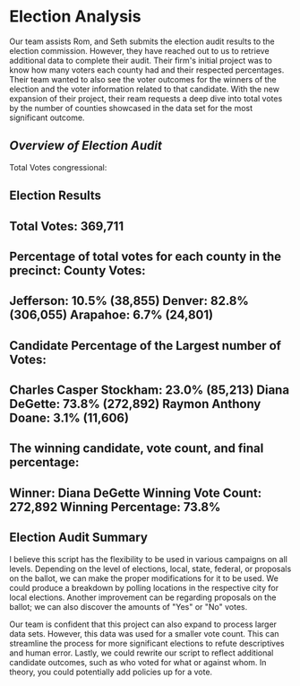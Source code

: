 # Election Analysis
Our team assists Rom, and Seth submits the election audit results to the election commission. However, they have reached out to us to retrieve additional data to complete their audit. Their firm's initial project was to know how many voters each county had and their respected percentages. Their team wanted to also see the voter outcomes for the winners of the election and the voter information related to that candidate. With the new expansion of their project, their ream requests a deep dive into total votes by the number of counties showcased in the data set for the most significant outcome. 

## *Overview of Election Audit* 
Total Votes congressional:

Election Results
-------------------------
Total Votes: 369,711
-------------------------

Percentage of total votes for each county in the precinct:
County Votes:
-------------------------
Jefferson: 10.5% (38,855)
Denver: 82.8% (306,055)
Arapahoe: 6.7% (24,801)
-------------------------

Candidate Percentage of the Largest number of Votes:
-------------------------------
Charles Casper Stockham: 23.0% (85,213)
Diana DeGette: 73.8% (272,892)
Raymon Anthony Doane: 3.1% (11,606)
-------------------------
The winning candidate, vote count, and final percentage:
-------------------------
Winner: Diana DeGette
Winning Vote Count: 272,892
Winning Percentage: 73.8%
-------------------------

## Election Audit Summary
I believe this script has the flexibility to be used in various campaigns on all levels. Depending on the level of elections, local, state, federal, or proposals on the ballot, we can make the proper modifications for it to be used. We could produce a breakdown by polling locations in the respective city for local elections. Another improvement can be regarding proposals on the ballot; we can also discover the amounts of "Yes" or "No" votes.

Our team is confident that this project can also expand to process larger data sets. However, this data was used for a smaller vote count. This can streamline the process for more significant elections to refute descriptives and human error. Lastly, we could rewrite our script to reflect additional candidate outcomes, such as who voted for what or against whom. In theory, you could potentially add policies up for a vote. 



